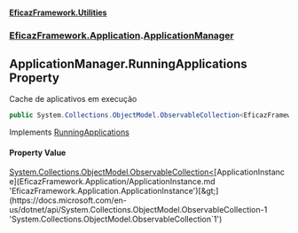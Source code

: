 #### [EficazFramework.Utilities](EficazFrameworkUtilities.md 'EficazFramework Utilities')
### [EficazFramework.Application](EficazFrameworkUtilities.md#EficazFramework.Application 'EficazFramework.Application').[ApplicationManager](EficazFramework.Application/ApplicationManager.md 'EficazFramework.Application.ApplicationManager')

## ApplicationManager.RunningApplications Property

Cache de aplicativos em execução

```csharp
public System.Collections.ObjectModel.ObservableCollection<EficazFramework.Application.ApplicationInstance> RunningApplications { get; }
```

Implements [RunningApplications](EficazFramework.Application/IApplicationManager/RunningApplications.md 'EficazFramework.Application.IApplicationManager.RunningApplications')

#### Property Value
[System.Collections.ObjectModel.ObservableCollection&lt;](https://docs.microsoft.com/en-us/dotnet/api/System.Collections.ObjectModel.ObservableCollection-1 'System.Collections.ObjectModel.ObservableCollection`1')[ApplicationInstance](EficazFramework.Application/ApplicationInstance.md 'EficazFramework.Application.ApplicationInstance')[&gt;](https://docs.microsoft.com/en-us/dotnet/api/System.Collections.ObjectModel.ObservableCollection-1 'System.Collections.ObjectModel.ObservableCollection`1')